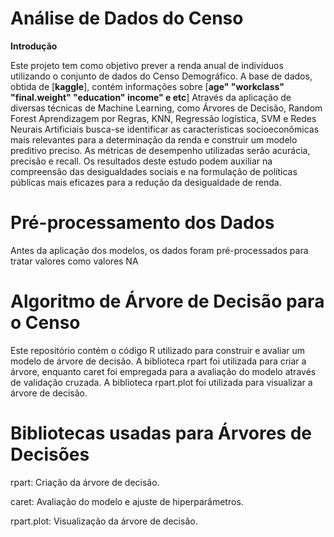 # Análise de Dados do Censo

**Introdução**

Este projeto tem como objetivo prever a renda anual de indivíduos utilizando o conjunto de dados do Censo Demográfico. A base de dados, obtida de [**kaggle**], contém informações sobre [**age" "workclass" "final.weight" "education" income" e  etc**] Através da aplicação de diversas técnicas de Machine Learning, como Árvores de Decisão, Random Forest Aprendizagem por Regras, KNN, Regressão logística, SVM e Redes Neurais Artificiais busca-se identificar as características socioeconômicas mais relevantes para a determinação da renda e construir um modelo preditivo preciso. As métricas de desempenho utilizadas serão acurácia, precisão e recall. Os resultados deste estudo podem auxiliar na compreensão das desigualdades sociais e na formulação de políticas públicas mais eficazes para a redução da desigualdade de renda.

# Pré-processamento dos Dados

Antes da aplicação dos modelos, os dados foram pré-processados para tratar valores como valores NA


# Algoritmo de Árvore de Decisão para o Censo

Este repositório contém o código R utilizado para construir e avaliar um modelo de árvore de decisão. A biblioteca rpart foi utilizada para criar a árvore, enquanto caret foi empregada para a avaliação do modelo através de validação cruzada. A biblioteca rpart.plot foi utilizada para visualizar a árvore de decisão.

# Bibliotecas usadas para Árvores de Decisões

rpart: Criação da árvore de decisão.

caret: Avaliação do modelo e ajuste de hiperparâmetros.

rpart.plot: Visualização da árvore de decisão.
